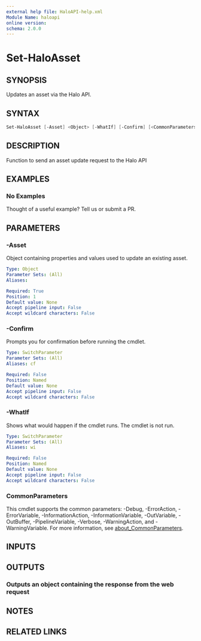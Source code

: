 ```yaml
---
external help file: HaloAPI-help.xml
Module Name: haloapi
online version:
schema: 2.0.0
---
```


# Set-HaloAsset

## SYNOPSIS

Updates an asset via the Halo API.

## SYNTAX

```powershell
Set-HaloAsset [-Asset] <Object> [-WhatIf] [-Confirm] [<CommonParameters>]
```

## DESCRIPTION

Function to send an asset update request to the Halo API

## EXAMPLES

### No Examples

Thought of a useful example? Tell us or submit a PR.

## PARAMETERS

### -Asset

Object containing properties and values used to update an existing asset.

```yaml
Type: Object
Parameter Sets: (All)
Aliases:

Required: True
Position: 1
Default value: None
Accept pipeline input: False
Accept wildcard characters: False
```

### -Confirm

Prompts you for confirmation before running the cmdlet.

```yaml
Type: SwitchParameter
Parameter Sets: (All)
Aliases: cf

Required: False
Position: Named
Default value: None
Accept pipeline input: False
Accept wildcard characters: False
```

### -WhatIf

Shows what would happen if the cmdlet runs. The cmdlet is not run.

```yaml
Type: SwitchParameter
Parameter Sets: (All)
Aliases: wi

Required: False
Position: Named
Default value: None
Accept pipeline input: False
Accept wildcard characters: False
```

### CommonParameters

This cmdlet supports the common parameters: -Debug, -ErrorAction, -ErrorVariable, -InformationAction, -InformationVariable, -OutVariable, -OutBuffer, -PipelineVariable, -Verbose, -WarningAction, and -WarningVariable. For more information, see [about_CommonParameters](http://go.microsoft.com/fwlink/?LinkID=113216).

## INPUTS

## OUTPUTS

### Outputs an object containing the response from the web request

## NOTES

## RELATED LINKS
